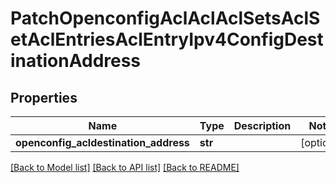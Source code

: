 # PatchOpenconfigAclAclAclSetsAclSetAclEntriesAclEntryIpv4ConfigDestinationAddress

## Properties
Name | Type | Description | Notes
------------ | ------------- | ------------- | -------------
**openconfig_acldestination_address** | **str** |  | [optional] 

[[Back to Model list]](../README.md#documentation-for-models) [[Back to API list]](../README.md#documentation-for-api-endpoints) [[Back to README]](../README.md)


